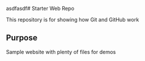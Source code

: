 asdfasdf# Starter Web Repo

This repository is for showing how Git and GitHub work

## Purpose

Sample website with plenty of files for demos
